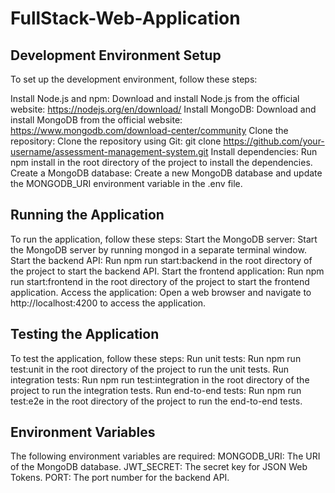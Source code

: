 # FullStack-Web-Application

## Development Environment Setup

To set up the development environment, follow these steps:

Install Node.js and npm: Download and install Node.js from the official website: https://nodejs.org/en/download/
Install MongoDB: Download and install MongoDB from the official website: https://www.mongodb.com/download-center/community
Clone the repository: Clone the repository using Git: git clone https://github.com/your-username/assessment-management-system.git
Install dependencies: Run npm install in the root directory of the project to install the dependencies.
Create a MongoDB database: Create a new MongoDB database and update the MONGODB_URI environment variable in the .env file.

## Running the Application

To run the application, follow these steps:
Start the MongoDB server: Start the MongoDB server by running mongod in a separate terminal window.
Start the backend API: Run npm run start:backend in the root directory of the project to start the backend API.
Start the frontend application: Run npm run start:frontend in the root directory of the project to start the frontend application.
Access the application: Open a web browser and navigate to http://localhost:4200 to access the application.

## Testing the Application

To test the application, follow these steps:
Run unit tests: Run npm run test:unit in the root directory of the project to run the unit tests.
Run integration tests: Run npm run test:integration in the root directory of the project to run the integration tests.
Run end-to-end tests: Run npm run test:e2e in the root directory of the project to run the end-to-end tests.

## Environment Variables

The following environment variables are required:
MONGODB_URI: The URI of the MongoDB database.
JWT_SECRET: The secret key for JSON Web Tokens.
PORT: The port number for the backend API.
